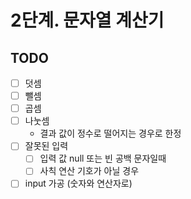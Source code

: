 # 2단계. 문자열 계산기 

## TODO

- [ ] 덧셈
- [ ] 뺄셈
- [ ] 곱셈
- [ ] 나눗셈
  * 결과 값이 정수로 떨어지는 경우로 한정
- [ ] 잘못된 입력 
  - [ ] 입력 값 null 또는 빈 공백 문자일때 
  - [ ] 사칙 연산 기호가 아닐 경우
- [ ] input 가공 (숫자와 연산자로)